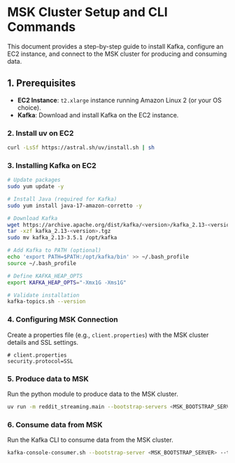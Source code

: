 # MSK Cluster Setup and CLI Commands

This document provides a step-by-step guide to install Kafka, configure an EC2 instance, and connect to the MSK cluster for producing and consuming data.

## 1. Prerequisites
- **EC2 Instance**: `t2.xlarge` instance running Amazon Linux 2 (or your OS choice).
- **Kafka**: Download and install Kafka on the EC2 instance.

### 2. Install uv on EC2
```bash
curl -LsSf https://astral.sh/uv/install.sh | sh
```

### 3. Installing Kafka on EC2

```bash
# Update packages
sudo yum update -y

# Install Java (required for Kafka)
sudo yum install java-17-amazon-corretto -y

# Download Kafka
wget https://archive.apache.org/dist/kafka/<version>/kafka_2.13-<version>.tgz
tar -xzf kafka_2.13-<version>.tgz
sudo mv kafka_2.13-3.5.1 /opt/kafka

# Add Kafka to PATH (optional)
echo 'export PATH=$PATH:/opt/kafka/bin' >> ~/.bash_profile
source ~/.bash_profile

# Define KAFKA_HEAP_OPTS
export KAFKA_HEAP_OPTS="-Xmx1G -Xms1G"

# Validate installation
kafka-topics.sh --version
```

### 4. Configuring MSK Connection
Create a properties file (e.g., `client.properties`) with the MSK cluster details and SSL settings.

```properties
# client.properties
security.protocol=SSL
```

### 5. Produce data to MSK
Run the python module to produce data to the MSK cluster.
```bash
uv run -m reddit_streaming.main --bootstrap-servers <MSK_BOOTSTRAP_SERVER>
```

### 6. Consume data from MSK
Run the Kafka CLI to consume data from the MSK cluster.
```bash
kafka-console-consumer.sh --bootstrap-server <MSK_BOOTSTRAP_SERVER> --topic <TOPIC_NAME> --from-beginning --consumer.config client.properties 
```

